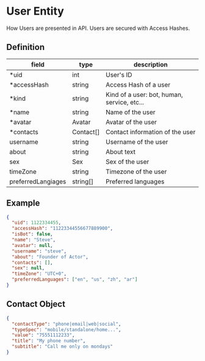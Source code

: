 # User Entity

How Users are presented in API. Users are secured with Access Hashes.

## Definition

| field | type | description |
|-------|------|-------------|
|*uid|int|User's ID|
|*accessHash|string|Access Hash of a user|
|*kind|string|Kind of a user: bot, human, service, etc...|
|*name|string|Name of the user|
|*avatar|Avatar|Avatar of the user|
|*contacts|Contact[]|Contact information of the user|
|username|string|Username of the user|
|about|string|About text|
|sex|Sex|Sex of the user|
|timeZone|string|Timezone of the user|
|preferredLangiages|string[]|Preferred languages|

## Example
```json
{
  "uid": 1122334455,
  "accessHash": "11223344556677889900",
  "isBot": false,
  "name": "Steve",
  "avatar": null,
  "username": "steve",
  "about": "Founder of Actor",
  "contacts": [],
  "sex": null,
  "timeZone": "UTC+0",
  "preferredLanguages": ["en", "us", "zh", "ar"]
}
```

## Contact Object
```json
{
  "contactType": "phone|email|web|social",
  "typeSpec": "mobile/standalone/home...",
  "value": "75551112233",
  "title": "My phone number",
  "subtitle": "Call me only on mondays"
}
```
